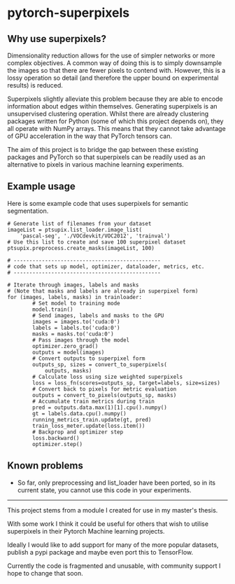 # pytorch-superpixels
## Why use superpixels?
Dimensionality reduction allows for the use of simpler networks or more complex objectives. A common way of doing this is to simply downsample the images so that there are fewer pixels to contend with. However, this is a lossy operation so detail (and therefore the upper bound on experimental results) is reduced.

Superpixels slightly alleviate this problem because they are able to encode information about edges within themselves. Generating superpixels is an unsupervised clustering operation. Whilst there are already clustering packages written for Python (some of which this project depends on), they all operate with NumPy arrays. This means that they cannot take advantage of GPU acceleration in the way that PyTorch tensors can.

The aim of this project is to bridge the gap between these existing packages and PyTorch so that superpixels can be readily used as an alternative to pixels in various machine learning experiments.
## Example usage
Here is some example code that uses superpixels for semantic segmentation.
```
# Generate list of filenames from your dataset
imageList = ptsupix.list_loader.image_list(
    'pascal-seg', './VOCdevkit/VOC2012', 'trainval')
# Use this list to create and save 100 superpixel dataset
ptsupix.preprocess.create_masks(imageList, 100)

# -----------------------------------------------
# code that sets up model, optimizer, dataloader, metrics, etc.
# -----------------------------------------------

# Iterate through images, labels and masks
# (Note that masks and labels are already in superpixel form)
for (images, labels, masks) in trainloader:
        # Set model to training mode
        model.train()
        # Send images, labels and masks to the GPU
        images = images.to('cuda:0')
        labels = labels.to('cuda:0')
        masks = masks.to('cuda:0')
        # Pass images through the model
        optimizer.zero_grad()
        outputs = model(images)
        # Convert outputs to superpixel form
        outputs_sp, sizes = convert_to_superpixels(
            outputs, masks)
        # Calculate loss using size weighted superpixels
        loss = loss_fn(scores=outputs_sp, target=labels, size=sizes)
        # Convert back to pixels for metric evaluation
        outputs = convert_to_pixels(outputs_sp, masks)
        # Accumulate train metrics during train
        pred = outputs.data.max(1)[1].cpu().numpy()
        gt = labels.data.cpu().numpy()
        running_metrics_train.update(gt, pred)
        train_loss_meter.update(loss.item())
        # Backprop and optimizer step
        loss.backward()
        optimizer.step()
```
## Known problems
- So far, only preprocessing and list_loader have been ported, so in its current state, you cannot use this code in your experiments.
_______________________________________

This project stems from a module I created for use in my master's thesis.

With some work I think it could be useful for others that wish to utilise superpixels in their Pytorch Machine learning projects.

Ideally I would like to add support for many of the more popular datasets, publish a pypi package and maybe even port this to TensorFlow.

Currently the code is fragmented and unusable, with community support I hope to change that soon.
